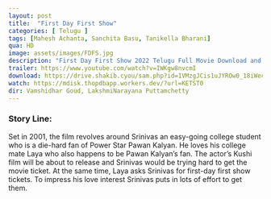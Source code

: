 ```yaml
---
layout: post
title:  "First Day First Show"
categories: [ Telugu ]
tags: [Mahesh Achanta, Sanchita Basu, Tanikella Bharani]
qua: HD
image: assets/images/FDFS.jpg
description: "First Day First Show 2022 Telugu Full Movie Download and watch online 720p low file size 500 mb."
trailer: https://www.youtube.com/watch?v=IWKgw8nvcmI
download: https://drive.shakib.cyou/sam.php?id=1VMzgJCis1uJYROw0_18iWecYglhPnsYj
watch: https://mdisk.thopdbapp.workers.dev/?url=KETST0
dir: Vamshidhar Goud, LakshmiNarayana Puttamchetty
---
```


### Story Line:
Set in 2001, the film revolves around Srinivas an easy-going college student who is a die-hard fan of Power Star Pawan Kalyan. He loves his college mate Laya who also happens to be Pawan Kalyan’s fan. The actor’s Kushi film will be about to release and Srinivas would be trying hard to get the movie ticket. At the same time, Laya asks Srinivas for first-day first show tickets. To impress his love interest Srinivas puts in lots of effort to get them.